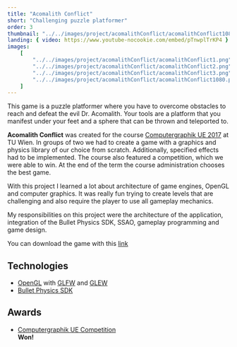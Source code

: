 ```yaml
---
title: "Acomalith Conflict"
short: "Challenging puzzle platformer"
order: 3
thumbnail: "../../images/project/acomalithConflict/acomalithConflict1080.png"
landing: { video: https://www.youtube-nocookie.com/embed/pTnwplTrKP4 }
images:
    [
        "../../images/project/acomalithConflict/acomalithConflict1.png",
        "../../images/project/acomalithConflict/acomalithConflict2.png",
        "../../images/project/acomalithConflict/acomalithConflict3.png",
        "../../images/project/acomalithConflict/acomalithConflict1080.png",
    ]
---
```


This game is a puzzle platformer where you have to overcome obstacles to reach and defeat the evil Dr. Acomalith. Your tools are a platform that you manifest under your feet and a sphere that can be thrown and teleported to.

**Acomalith Conflict** was created for the course [Computergraphik UE 2017](https://www.cg.tuwien.ac.at/courses/CG23/UE.html) at TU Wien. In groups of two we had to create a game with a graphics and physics library of our choice from scratch. Additionally, specified effects had to be implemented. The course also featured a competition, which we were able to win. At the end of the term the course administration chooses the best game.

With this project I learned a lot about architecture of game engines, OpenGL and computer graphics. It was really fun trying to create levels that are challenging and also require the player to use all gameplay mechanics.

My responsibilities on this project were the architecture of the application, integration of the Bullet Physics SDK, SSAO, gameplay programming and game design.

You can download the game with this [link](https://www.cg.tuwien.ac.at/courses/CG23/HallOfFame/2017/games/executable2-acomalithconflict.zip)

<bs-row>

<bs-col>

## Technologies

-   [OpenGL](https://www.opengl.org/) with [GLFW](https://www.glfw.org/) and [GLEW](http://glew.sourceforge.net/)
-   [Bullet Physics SDK](https://github.com/bulletphysics/bullet3)

</bs-col>

<bs-col>

## Awards

-   [Computergraphik UE Competition](https://www.cg.tuwien.ac.at/courses/CG23/HallOfFame/2017/)  
    **Won!**

</bs-col>

</bs-row>
